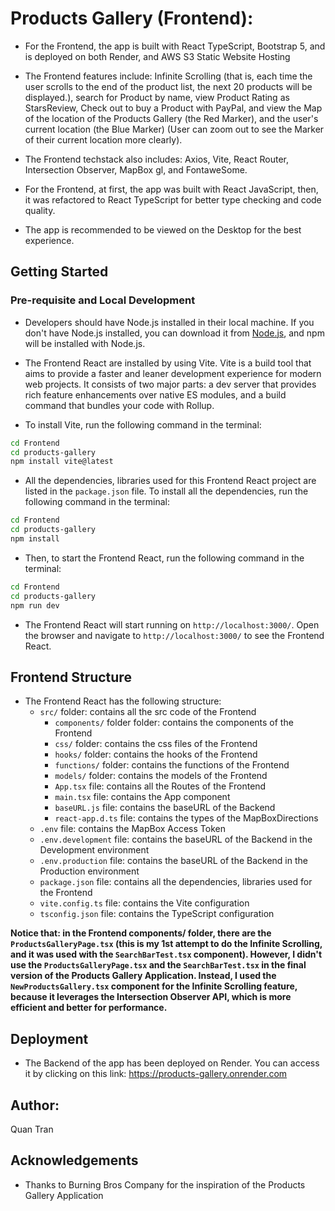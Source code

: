 # Products Gallery (Frontend):

- For the Frontend, the app is built with React TypeScript, Bootstrap 5, and is deployed on both Render, and AWS S3 Static Website Hosting

- The Frontend features include: Infinite Scrolling (that is, each time the user scrolls to the end of the product list, the next 20 products will be displayed.), search for Product by name, view Product Rating as StarsReview, Check out to buy a Product with PayPal, and view the Map of the location of the Products Gallery (the Red Marker), and the user's current location (the Blue Marker) (User can zoom out to see the Marker of their current location more clearly).

- The Frontend techstack also includes: Axios, Vite, React Router, Intersection Observer, MapBox gl, and FontaweSome.

- For the Frontend, at first, the app was built with React JavaScript, then, it was refactored to React TypeScript for better type checking and code quality.

- The app is recommended to be viewed on the Desktop for the best experience.

## Getting Started

### Pre-requisite and Local Development

- Developers should have Node.js installed in their local machine. If you don't have Node.js installed, you can download it from [Node.js](https://nodejs.org/en/), and npm will be installed with Node.js.

- The Frontend React are installed by using Vite. Vite is a build tool that aims to provide a faster and leaner development experience for modern web projects. It consists of two major parts: a dev server that provides rich feature enhancements over native ES modules, and a build command that bundles your code with Rollup.

- To install Vite, run the following command in the terminal:

```bash
cd Frontend
cd products-gallery
npm install vite@latest
```

- All the dependencies, libraries used for this Frontend React project are listed in the `package.json` file. To install all the dependencies, run the following command in the terminal:

```bash
cd Frontend
cd products-gallery
npm install
```

- Then, to start the Frontend React, run the following command in the terminal:

```bash
cd Frontend
cd products-gallery
npm run dev
```

- The Frontend React will start running on `http://localhost:3000/`. Open the browser and navigate to `http://localhost:3000/` to see the Frontend React.

## Frontend Structure

- The Frontend React has the following structure:
  - `src/` folder: contains all the src code of the Frontend
    - `components/` folder folder: contains the components of the Frontend
    - `css/` folder: contains the css files of the Frontend
    - `hooks/` folder: contains the hooks of the Frontend
    - `functions/` folder: contains the functions of the Frontend
    - `models/` folder: contains the models of the Frontend
    - `App.tsx` file: contains all the Routes of the Frontend
    - `main.tsx` file: contains the App component
    - `baseURL.js` file: contains the baseURL of the Backend
    - `react-app.d.ts` file: contains the types of the MapBoxDirections
  - `.env` file: contains the MapBox Access Token
  - `.env.development` file: contains the baseURL of the Backend in the Development environment
  - `.env.production` file: contains the baseURL of the Backend in the Production environment
  - `package.json` file: contains all the dependencies, libraries used for the Frontend
  - `vite.config.ts` file: contains the Vite configuration
  - `tsconfig.json` file: contains the TypeScript configuration

**Notice that: in the Frontend components/ folder, there are the `ProductsGalleryPage.tsx` (this is my 1st attempt to do the Infinite Scrolling, and it was used with the `SearchBarTest.tsx` component). However, I didn't use the `ProductsGalleryPage.tsx` and the `SearchBarTest.tsx` in the final version of the Products Gallery Application. Instead, I used the `NewProductsGallery.tsx` component for the Infinite Scrolling feature, because it leverages the Intersection Observer API, which is more efficient and better for performance.**

## Deployment

- The Backend of the app has been deployed on Render. You can access it by clicking on this link: https://products-gallery.onrender.com

## Author:

Quan Tran

## Acknowledgements

- Thanks to Burning Bros Company for the inspiration of the Products Gallery Application

